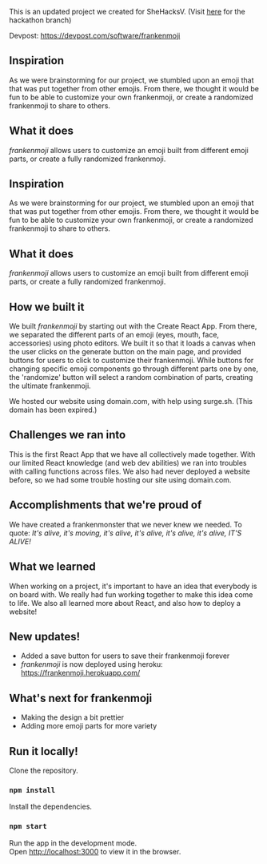 This is an updated project we created for SheHacksV. (Visit [here](https://github.com/elleizar/frankenmoji/tree/hackathon) for the hackathon branch)

Devpost: https://devpost.com/software/frankenmoji

## Inspiration
As we were brainstorming for our project, we stumbled upon an emoji that that was put together from other emojis. From there, we thought it would be fun to be able to customize your own frankenmoji, or create a randomized frankenmoji to share to others.

## What it does
_frankenmoji_ allows users to customize an emoji built from different emoji parts, or create a fully randomized frankenmoji.

## Inspiration
As we were brainstorming for our project, we stumbled upon an emoji that that was put together from other emojis. From there, we thought it would be fun to be able to customize your own frankenmoji, or create a randomized frankenmoji to share to others.

## What it does
_frankenmoji_ allows users to customize an emoji built from different emoji parts, or create a fully randomized frankenmoji.

## How we built it
We built _frankenmoji_ by starting out with the Create React App. From there, we separated the different parts of an emoji (eyes, mouth, face, accessories) using photo editors. We built it so that it loads a canvas when the user clicks on the generate button on the main page, and provided buttons for users to click to customize their frankenmoji. While buttons for changing specific emoji components go through different parts one by one, the 'randomize' button will select a random combination of parts, creating the ultimate frankenmoji.

We hosted our website using domain.com, with help using surge.sh. (This domain has been expired.)

## Challenges we ran into
This is the first React App that we have all collectively made together. With our limited React knowledge (and web dev abilities) we ran into troubles with calling functions across files. We also had never deployed a website before, so we had some trouble hosting our site using domain.com.

## Accomplishments that we're proud of
We have created a frankenmonster that we never knew we needed. To quote: _It's alive, it's moving, it's alive, it's alive, it's alive, it's alive, IT'S ALIVE!_

## What we learned
When working on a project, it's important to have an idea that everybody is on board with. We really had fun working together to make this idea come to life. We also all learned more about React, and also how to deploy a website!

## New updates!
- Added a save button for users to save their frankenmoji forever
- _frankenmoji_ is now deployed using heroku: https://frankenmoji.herokuapp.com/

## What's next for frankenmoji
- Making the design a bit prettier
- Adding more emoji parts for more variety 

## Run it locally!
Clone the repository.
### `npm install`
Install the dependencies.
### `npm start`
Run the app in the development mode.\
Open [http://localhost:3000](http://localhost:3000) to view it in the browser.
